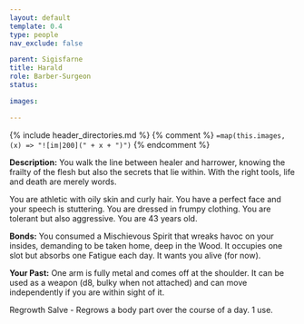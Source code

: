 ```yaml
---
layout: default
template: 0.4
type: people
nav_exclude: false

parent: Sigisfarne
title: Harald
role: Barber-Surgeon
status: 

images: 

---
```


{% include header_directories.md %}
{% comment %}
`=map(this.images, (x) => "![im|200](" + x + ")")`
{% endcomment %}

**Description:**
You walk the line between healer and harrower, knowing the frailty of the flesh but also the secrets that lie within. With the right tools, life and death are merely words.

You are athletic with oily skin and curly hair. You have a perfect face and your speech is stuttering. You are dressed in frumpy clothing. You are tolerant but also aggressive. You are 43 years old.

**Bonds:**
You consumed a Mischievous Spirit that wreaks havoc on your insides, demanding to be taken home, deep in the Wood. It occupies one slot but absorbs one Fatigue each day. It wants you alive (for now).

**Your Past:**
One arm is fully metal and comes off at the shoulder. It can be used as a weapon (d8, bulky when not attached) and can move independently if you are within sight of it.

Regrowth Salve - Regrows a body part over the course of a day. 1 use.